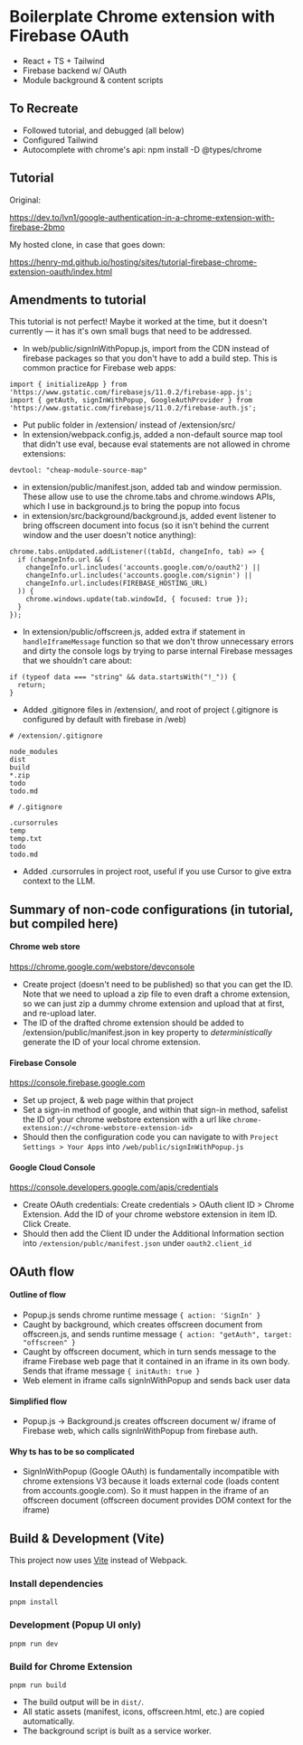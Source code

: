 # Boilerplate Chrome extension with Firebase OAuth

- React + TS + Tailwind
- Firebase backend w/ OAuth
- Module background & content scripts

## To Recreate

- Followed tutorial, and debugged (all below)
- Configured Tailwind
- Autocomplete with chrome's api: npm install -D @types/chrome

## Tutorial

Original:

https://dev.to/lvn1/google-authentication-in-a-chrome-extension-with-firebase-2bmo

My hosted clone, in case that goes down:

https://henry-md.github.io/hosting/sites/tutorial-firebase-chrome-extension-oauth/index.html

## Amendments to tutorial

This tutorial is not perfect! Maybe it worked at the time, but it doesn't currently — it has it's own small bugs that need to be addressed.

- In web/public/signInWithPopup.js, import from the CDN instead of firebase packages so that you don't have to add a build step. This is common practice for Firebase web apps:

```
import { initializeApp } from 'https://www.gstatic.com/firebasejs/11.0.2/firebase-app.js';
import { getAuth, signInWithPopup, GoogleAuthProvider } from 'https://www.gstatic.com/firebasejs/11.0.2/firebase-auth.js';
```

- Put public folder in /extension/ instead of /extension/src/
- In extension/webpack.config.js, added a non-default source map tool that didn't use eval, because eval statements are not allowed in chrome extensions:

```
devtool: "cheap-module-source-map"
```

- in extension/public/manifest.json, added tab and window permission. These allow use to use the chrome.tabs and chrome.windows APIs, which I use in background.js to bring the popup into focus
- in extension/src/background/background.js, added event listener to bring offscreen document into focus (so it isn't behind the current window and the user doesn't notice anything):

```
chrome.tabs.onUpdated.addListener((tabId, changeInfo, tab) => {
  if (changeInfo.url && (
    changeInfo.url.includes('accounts.google.com/o/oauth2') ||
    changeInfo.url.includes('accounts.google.com/signin') ||
    changeInfo.url.includes(FIREBASE_HOSTING_URL)
  )) {
    chrome.windows.update(tab.windowId, { focused: true });
  }
});
```

- In extension/public/offscreen.js, added extra if statement in `handleIframeMessage` function so that we don't throw unnecessary errors and dirty the console logs by trying to parse internal Firebase messages that we shouldn't care about:

```
if (typeof data === "string" && data.startsWith("!_")) {
  return;
}
```

- Added .gitignore files in /extension/, and root of project (.gitignore is configured by default with firebase in /web)

```
# /extension/.gitignore

node_modules
dist
build
*.zip
todo
todo.md

# /.gitignore

.cursorrules
temp
temp.txt
todo
todo.md
```

- Added .cursorrules in project root, useful if you use Cursor to give extra context to the LLM.

## Summary of non-code configurations (in tutorial, but compiled here)

#### Chrome web store

https://chrome.google.com/webstore/devconsole

- Create project (doesn't need to be published) so that you can get the ID. Note that we need to upload a zip file to even draft a chrome extension, so we can just zip a dummy chrome extension and upload that at first, and re-upload later.
- The ID of the drafted chrome extension should be added to /extension/public/manifest.json in key property to _deterministically_ generate the ID of your local chrome extension.

#### Firebase Console

https://console.firebase.google.com

- Set up project, & web page within that project
- Set a sign-in method of google, and within that sign-in method, safelist the ID of your chrome webstore extension with a url like `chrome-extension://<chrome-webstore-extension-id>`
- Should then the configuration code you can navigate to with `Project Settings > Your Apps` into `/web/public/signInWithPopup.js`

#### Google Cloud Console

https://console.developers.google.com/apis/credentials

- Create OAuth credentials: Create credentials > OAuth client ID > Chrome Extension. Add the ID of your chrome webstore extension in item ID. Click Create.
- Should then add the Client ID under the Additional Information section into `/extension/publc/manifest.json` under `oauth2.client_id`

## OAuth flow

#### Outline of flow

- Popup.js sends chrome runtime message `{ action: 'SignIn' }`
- Caught by background, which creates offscreen document from offscreen.js, and sends runtime message `{ action: "getAuth", target: "offscreen" }`
- Caught by offscreen document, which in turn sends message to the iframe Firebase web page that it contained in an iframe in its own body. Sends that iframe message `{ initAuth: true }`
- Web element in iframe calls signInWithPopup and sends back user data

#### Simplified flow

- Popup.js -> Background.js creates offscreen document w/ iframe of Firebase web, which calls signInWithPopup from firebase auth.

#### Why ts has to be so complicated

- SignInWithPopup (Google OAuth) is fundamentally incompatible with chrome extensions V3 because it loads external code (loads content from accounts.google.com). So it must happen in the iframe of an offscreen document (offscreen document provides DOM context for the iframe)

## Build & Development (Vite)

This project now uses [Vite](https://vitejs.dev/) instead of Webpack.

### Install dependencies

```
pnpm install
```

### Development (Popup UI only)

```
pnpm run dev
```

### Build for Chrome Extension

```
pnpm run build
```

- The build output will be in `dist/`.
- All static assets (manifest, icons, offscreen.html, etc.) are copied automatically.
- The background script is built as a service worker.
